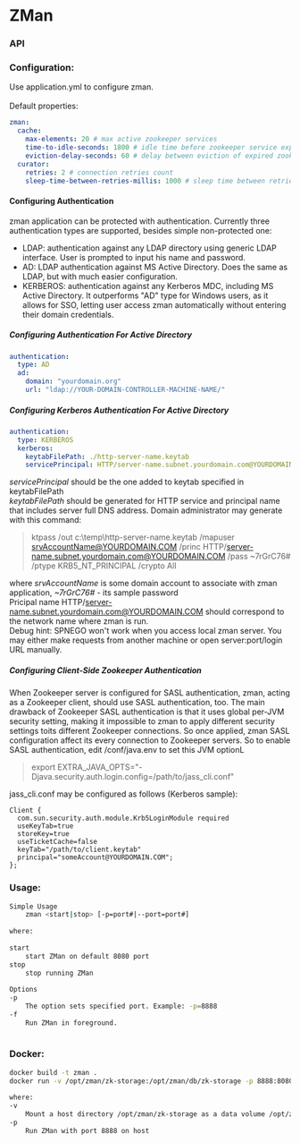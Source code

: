 
# ZMan  
  
### API  
  
  
  
### Configuration:  
Use application.yml to configure zman.<br>  
Default properties:  
```yaml  
zman:  
  cache:  
    max-elements: 20 # max active zookeeper services  
    time-to-idle-seconds: 1800 # idle time before zookeeper service expires  
    eviction-delay-seconds: 60 # delay between eviction of expired zookeeper services  
  curator:  
    retries: 2 # connection retries count  
    sleep-time-between-retries-millis: 1000 # sleep time between retries (millis)  
```  
#### Configuring Authentication  
zman application can be protected with authentication. Currently three authentication types are supported, besides simple non-protected one:  
* LDAP: authentication against any LDAP directory using generic LDAP interface. User is prompted to input his name and password.  
* AD: LDAP authentication against MS Active Directory. Does the same as LDAP, but with much easier configuration.  
* KERBEROS: authentication against any Kerberos MDC, including MS Active Directory. It outperforms "AD" type for Windows users, as it allows for SSO, letting user access zman automatically without entering their domain credentials.  
##### Configuring Authentication For Active Directory  
```yaml  
authentication:  
  type: AD  
  ad:  
    domain: "yourdomain.org"  
    url: "ldap://YOUR-DOMAIN-CONTROLLER-MACHINE-NAME/"  
```  
##### Configuring Kerberos Authentication For Active Directory  
```yaml  
authentication:  
  type: KERBEROS  
  kerberos:  
    keytabFilePath: ./http-server-name.keytab  
    servicePrincipal: HTTP/server-name.subnet.yourdomain.com@YOURDOMAIN.COM  
```  
*servicePrincipal* should be the one added to keytab specified in keytabFilePath  
*keytabFilePath* should be generated for HTTP service and principal name that includes server full DNS address. Domain administrator may generate with this command:  
> ktpass /out c:\temp\http-server-name.keytab /mapuser srvAccountName@YOURDOMAIN.COM /princ HTTP/server-name.subnet.yourdomain.com@YOURDOMAIN.COM /pass ~7rGrC76# /ptype KRB5_NT_PRINCIPAL /crypto All  
  
where *srvAccountName* is some domain account to associate with zman application, *~7rGrC76#* - its sample password  
Pricipal name HTTP/server-name.subnet.yourdomain.com@YOURDOMAIN.COM should correspond to the network name where zman is run.  
Debug hint: SPNEGO won't work when you access local zman server. You may either make requests from another machine or open server:port/login URL manually.  

##### Configuring Client-Side Zookeeper Authentication
When Zookeeper server is configured for SASL authentication, zman, acting as a Zookeeper client, should use SASL authentication, too. The main drawback of Zookeeper SASL authentication is that it uses global per-JVM security setting, making it impossible to zman to apply different security settings toits different Zookeeper connections. So once applied, zman SASL configuration affect its every connection to Zookeeper servers.
So to enable SASL authentication, edit /conf/java.env to set this JVM optionL
> export EXTRA_JAVA_OPTS="-Djava.security.auth.login.config=/path/to/jass_cli.conf"

jass_cli.conf may be configured as follows (Kerberos sample):

```
Client {
  com.sun.security.auth.module.Krb5LoginModule required
  useKeyTab=true
  storeKey=true
  useTicketCache=false
  keyTab="/path/to/client.keytab"
  principal="someAccount@YOURDOMAIN.COM";
}; 
```
  
### Usage:  
```bash  
Simple Usage  
    zman <start|stop> [-p=port#|--port=port#]  
      
where:  
  
start  
    start ZMan on default 8080 port  
stop  
    stop running ZMan  
  
Options  
-p  
    The option sets specified port. Example: -p=8888  
-f  
    Run ZMan in foreground.  
          
```  
  
### Docker:  
```bash  
docker build -t zman .  
docker run -v /opt/zman/zk-storage:/opt/zman/db/zk-storage -p 8888:8080 -d --name zman zman  
  
where:  
-v  
    Mount a host directory /opt/zman/zk-storage as a data volume /opt/zman/db/zk-storage  
-p  
    Run ZMan with port 8888 on host  
```